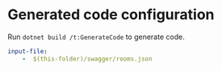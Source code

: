 # Generated code configuration

Run `dotnet build /t:GenerateCode` to generate code.

``` yaml
input-file:
    -  $(this-folder)/swagger/rooms.json
```
